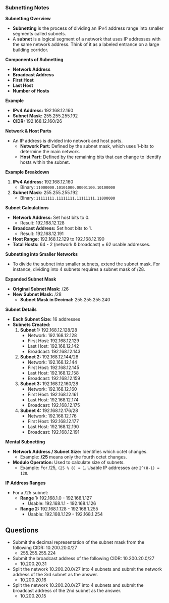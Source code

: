 ### Subnetting Notes



**Subnetting Overview**
- **Subnetting** is the process of dividing an IPv4 address range into smaller segments called subnets.
- A **subnet** is a logical segment of a network that uses IP addresses with the same network address. Think of it as a labeled entrance on a large building corridor.



**Components of Subnetting**
- **Network Address**
- **Broadcast Address**
- **First Host**
- **Last Host**
- **Number of Hosts**



**Example**
- **IPv4 Address:** 192.168.12.160
- **Subnet Mask:** 255.255.255.192
- **CIDR:** 192.168.12.160/26



**Network & Host Parts**
- An IP address is divided into network and host parts.
    - **Network Part:** Defined by the subnet mask, which uses 1-bits to determine the main network.
    - **Host Part:** Defined by the remaining bits that can change to identify hosts within the subnet.



**Example Breakdown**
1. **IPv4 Address:** 192.168.12.160
    - Binary: `11000000.10101000.00001100.10100000`
2. **Subnet Mask:** 255.255.255.192
    - Binary: `11111111.11111111.11111111.11000000`



**Subnet Calculations**
- **Network Address:** Set host bits to 0.
    - Result: 192.168.12.128
- **Broadcast Address:** Set host bits to 1.
    - Result: 192.168.12.191
- **Host Range:** 192.168.12.129 to 192.168.12.190
- **Total Hosts:** 64 - 2 (network & broadcast) = 62 usable addresses.



**Subnetting into Smaller Networks**
- To divide the subnet into smaller subnets, extend the subnet mask. For instance, dividing into 4 subnets requires a subnet mask of /28.



**Expanded Subnet Mask**
- **Original Subnet Mask:** /26
- **New Subnet Mask:** /28
    - **Subnet Mask in Decimal:** 255.255.255.240



**Subnet Details**
- **Each Subnet Size:** 16 addresses
- **Subnets Created:**
    1. **Subnet 1:** 192.168.12.128/28
        - Network: 192.168.12.128
        - First Host: 192.168.12.129
        - Last Host: 192.168.12.142
        - Broadcast: 192.168.12.143
    2. **Subnet 2:** 192.168.12.144/28
        - Network: 192.168.12.144
        - First Host: 192.168.12.145
        - Last Host: 192.168.12.158
        - Broadcast: 192.168.12.159
    3. **Subnet 3:** 192.168.12.160/28
        - Network: 192.168.12.160
        - First Host: 192.168.12.161
        - Last Host: 192.168.12.174
        - Broadcast: 192.168.12.175
    4. **Subnet 4:** 192.168.12.176/28
        - Network: 192.168.12.176
        - First Host: 192.168.12.177
        - Last Host: 192.168.12.190
        - Broadcast: 192.168.12.191



**Mental Subnetting**
- **Network Address / Subnet Size:** Identifies which octet changes.
    - Example: **/25** means only the fourth octet changes.
- **Modulo Operation:** Used to calculate size of subnets.
    - Example: For /25, `(25 % 8) = 1`. Usable IP addresses are `2^(8-1) = 128`.



**IP Address Ranges**
- For a /25 subnet:
    - **Range 1:** 192.168.1.0 - 192.168.1.127
        - Usable: 192.168.1.1 - 192.168.1.126
    - **Range 2:** 192.168.1.128 - 192.168.1.255
        - Usable: 192.168.1.129 - 192.168.1.254


## Questions
- Submit the decimal representation of the subnet mask from the following CIDR: 10.200.20.0/27
	- 255.255.255.224
- Submit the broadcast address of the following CIDR: 10.200.20.0/27
	- 10.200.20.31
- Split the network 10.200.20.0/27 into 4 subnets and submit the network address of the 3rd subnet as the answer.
	- 10.200.20.16
- Split the network 10.200.20.0/27 into 4 subnets and submit the broadcast address of the 2nd subnet as the answer.
	- 10.200.20.15
